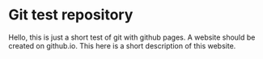 # Git test repository
Hello, this is just a short test of git with github pages. A website should be created on github.io. This here is a short description of this website. 
